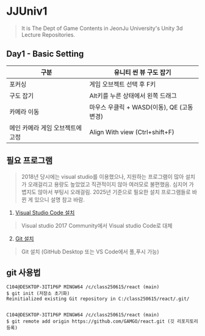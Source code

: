 # JJUniv1
> It is The Dept of Game Contents in JeonJu University's Unity 3d Lecture Repositories.

## Day1 - Basic Setting

|  구분   |유니티 씬 뷰 구도 잡기                                 |
|---------|------------------------------------------------------|
| 포커싱 | 게임 오브젝트 선택 후 F키                              |
|구도 잡기 | Alt키를 누른 상태에서 왼쪽 드래그                     |
| 카메라 이동 | 마우스 우클릭 + WASD(이동), QE (고동변경)          |
|메인 카메라 게임 오브젝트에 고정 | Align With view (Ctrl+shift+F)|

## 필요 프로그램
>2018년 당시에는 visual studio를 이용했으나, 지원하는 프로그램이 많아 설치가 오래걸리고 용량도 높았었고 직관적이지 않아 여러모로 불편했음. 심지어 가볍지도 않아서 부팅시 오래걸림.
>2025년 기준으로 필요한 설치 프로그램들로 바뀐 게 있으니 설명 참고 바람.

1. [Visual Studio Code 설치](https://code.visualstudio.com/)
> Visual studio 2017 Community에서 Visual studio Code로 대체

2. [Git 설치](https://git-scm.com/)
> Git 설치 (GitHub Desktop 또는 VS Code에서 풀,푸시 가능)

## git 사용법
```
C104@DESKTOP-3IT1P6P MINGW64 /c/class250615/react (main)
$ git init (저장소 초기화)
Reinitialized existing Git repository in C:/class250615/react/.git/


C104@DESKTOP-3IT1P6P MINGW64 /c/class250615/react (main)
$ git remote add origin https://github.com/GAMGO/react.git (깃 리포지토리 등록)

```
